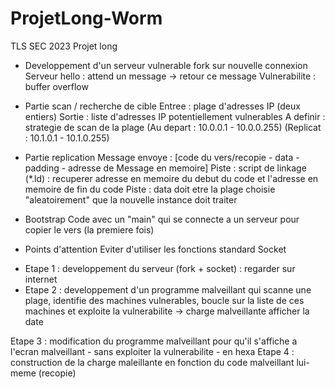 # ProjetLong-Worm
TLS SEC 2023 Projet long 
 
- Developpement d'un serveur vulnerable
  fork sur nouvelle connexion
  Serveur hello : attend un message -> retour ce message
  Vulnerabilite : buffer overflow

- Partie scan / recherche de cible
  Entree : plage d'adresses IP (deux entiers)
  Sortie : liste d'adresses IP potentiellement vulnerables
  A definir : strategie de scan de la plage
  (Au depart : 10.0.0.1 - 10.0.0.255)
  (Replicat : 10.1.0.1 - 10.1.0.255)
- Partie replication
  Message envoye : [code du vers/recopie - data - padding - adresse de Message en memoire]
  Piste : script de linkage (*.ld) : recuperer adresse en memoire du debut du code et l'adresse en memoire de fin du code
  Piste : data doit etre la plage choisie "aleatoirement" que la nouvelle instance doit traiter

- Bootstrap
  Code avec un "main" qui se connecte a un serveur pour copier le vers (la premiere fois)

- Points d'attention
  Eviter d'utiliser les fonctions standard
  Socket

* Etape 1 : developpement du serveur (fork + socket) : regarder sur internet
* Etape 2 : developpement d'un programme malveillant qui scanne une plage, identifie des machines vulnerables, boucle sur la liste de ces machines et exploite la vulnerabilite -> charge malveillante afficher la date

Etape 3 : modification du programme malveillant pour qu'il s'affiche a l'ecran malveillant - sans exploiter la vulnerabilite - en hexa
Etape 4 : construction de la charge maleillante en fonction du code malveillant lui-meme (recopie)
